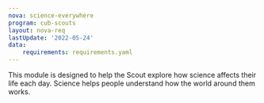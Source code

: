 ```yaml
---
nova: science-everywhere
program: cub-scouts
layout: nova-req
lastUpdate: '2022-05-24'
data:
    requirements: requirements.yaml
---
```


This module is designed to help the Scout explore how science affects their life each day. Science helps people understand how the world around them works.
